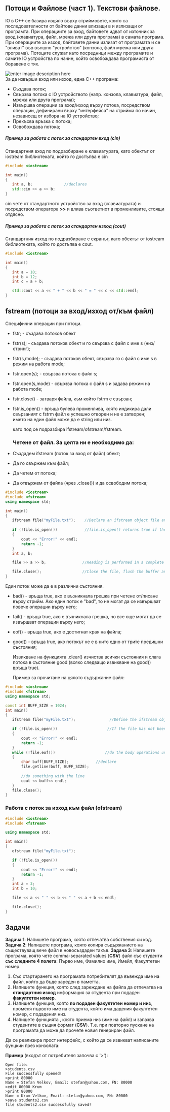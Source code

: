 ##  Потоци и Файлове (част 1). Текстови файлове.
IO в C++ се базира изцяло върху стриймовете, които са последователности от байтове данни влизащи в и излизащи от програмта. При операциите за вход, байтовете идват от източник за вход (клавиатура, файл, мрежа или друга програма) в самата програма. При операциите за изход, байтовете данни излизат от програмата и се "вливат" във външно "устройство" (конзола, файл мрежа или друга програма). Потоците служат като посредници между програмите и самите IO устройства по начин, който освобождава програмиста от боравене с тях.

  ![enter image description here](https://www3.ntu.edu.sg/home/ehchua/programming/cpp/images/IOstreams.png)  
  За да извърши вход или изход, една C++ програма:
  * Създава поток;
  * Свързва потока с IO устройството (напр. конзола, клавиатура, файл, мрежа или друга програма);
  * Извършва операции за вход/изход върху потока, посредством операции, дефинирани върху "интерфейса" на стрийма по начин, независещ от избора на IO устройство;
  * Прекъсва връзка с потока;
  * Освобождава потока;    

#####  Пример за работа с поток за стандартен вход (cin)
Стандартния вход по подразбиране е клавиатурата, като обектът от iostream библиотеката, който го достъпва е cin
 ```c++
#include <iostream>

int main()
{
	int a, b;              //declares 
	std::cin >> a >> b;
}
 ```
 cin чете от стандартното устройство за вход (клавиатурата) и посредством оператора **>>** и влива съответнот в променливите, стоящи отдясно.

#####  Пример за работа с поток за стандартен изход (cout)
Стандартния изход по подразбиране е екранът, като обектът от iostream библиотеката, който го достъпва е cout. 
 ```c++
#include <iostream>

int main()
{
	int a = 10;
	int b = 12;
	int c = a + b;

	std::cout << a << " + " << b << " = " << c << std::endl;
}
 ```
 
 ## fstream (потоци за вход/изход от/към файл)  
Специфични операции при потоци. 
- <fstream-obj> fstr; - създава потоков обект
- <fstream-obj> fstr(s); - създава потоков обект и го свързва с файл с име s (низ/стринг);
- <fstream-obj> fstr(s,mode); - създава потоков обект, свързва го с файл с име s в режим на работа mode;
- fstr.open(s); - свързва потока с файл s;
- fstr.open(s,mode) - свързва потока с файл s и задава режим на работа mode;
- fstr.close() - затваря файла, към който fstrm е свързан;
- fstr.is_open() - връща булева променлива, която индикира дали свързаният с fstrm файл е успешно отворен и не е затворен;  
името на един файл може да е string или низ.
  
  като под <fstream-obj> се подразбира ifstream/ofstream/fstream.
  
  ### Четене от файл. За целта ни е необходимо да:
- Създадем ifstream (поток за вход от файл) обект;
- Да го свържем към файл;
- Да четем от потока;
- Да отвържем от файла (чрез .close()) и да освободим потока;

 ```c++
#include <iostream>
#include <fstream>
using namespace std;

int main()
{
	ifstream file("myFile.txt");    //Declare an ifstream object file and link it to myFile.txt (which is located in the local directory of the project);
       
	if (!file.is_open())            //file.is_open() returns true if the file is successfuly opened, else we write Error! to the console;
	{
		cout << "Error!" << endl;
		return -1;
	}
	int a, b;                       

	file >> a >> b;                //Reading is performed in a complete analogue to the standart input stream;         

	file.close();                  //Close the file, flush the buffer and disconnect from the stream;
}
```
  
  Един поток може да е в различни състояния.
- bad() - връща true, ако е възникнала грешка при четене от/писане върху стрийм. Ако един поток е "bad", то не могат да се извършват повече операции върху него;
- fail() - връща true, ако е възникнала грешка, но все още могат да се извършват операции върху него;
- eof() - връща true, ако е достигнат края на файла;
- good() - връща true, ако потокът не е в нито едно от трите предишни състояния;  
  
  Извикване на функцията .clear() изчиства всички състояния и слага потока в състояние good (всяко следващо извикване на good() връща true).
  
  Пример за прочитане на цялото съдържание файл:
 ```c++
#include <iostream>
#include <fstream>
using namespace std;

const int BUFF_SIZE = 1024;
int main()
{
	ifstream file("myFile.txt");               //Define the ifstream object;

	if (!file.is_open())                      //If the file has not been opened successfuly - write Error! on the terminal window and terminate the program;
	{
		cout << "Error!" << endl;
		return -1;
	}
	while (!file.eof())                      //do the body operations until the end of the file has been reached;
	{
		char buff[BUFF_SIZE];            //declare 
		file.getline(buff, BUFF_SIZE);
		
		//do something with the line
		cout << buff<< endl;
	}
	file.close();
}
```  
  
  ### Работа с поток за изход към файл (ofstream)
   
 ```c++
#include <iostream>
#include <fstream>

using namespace std;

int main()
{
	ofstream file("myFile.txt");

	if (!file.is_open())
	{
		cout << "Error!" << endl;
		return -1;
	}
	int a = 3;
	int b = 10;

	file << a << " " << b << " " << a + b << endl;

	file.close();
}
 ```
  
##  Задачи
 
**Задача 1**: Напишете програма, която отпечатва собствения си код. 
**Задача 2**: Напишете програма, която копира съдържанието на съществуващ вече файл в новосъздаден такъв. 
**Задача 3**: Напишете програма,  която чете comma-separated values (**CSV**) файл със студенти **със следните 4 полета**: Първо име, Фамилно име, Имейл, Факултетен номер.
1.  Със стартирането на програмата потребителят да въвежда име на файл, който да бъде зареден в паметта.
2.  Напишете функция, която след зареждане на файла да отпечатва на **стандартния изход** информация за студента при подаден **факултетен номер**.
3.  Напишете функция, която **по подаден факултетен номер и низ**, променя първото име на студента, който има дадения факултетен номер, с подадения низ.
4.  Напишете функцията , която приема низ (име на файл) и запазва студентите в същия формат (**CSV**). Т.е. при повторно пускане на програмата да може да прочете новия генериран файл.

Да се реализира прост интерфейс, с който да се извикват написаните фунцкии през конзолата:

**Пример** (входът от потребителя започва с '>'):

 ```
Open file: 
>students.csv
File successfully opened!
>print 80000
Name = Stefan Velkov, Email: stefan@yahoo.com, FN: 80000
>edit 80000 Krum
>print 80000
Name = Krum Velkov, Email: stefan@yahoo.com, FN: 80000
>save students2.csv
file students2.csv successfully saved!
```

